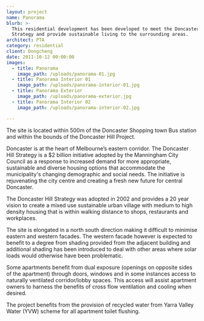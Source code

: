 ```yaml
---
layout: project
name: Panorama
blurb: >-
  This residential development has been developed to meet the Doncaster Hill
  Strategy and provide sustainable living to the surrounding areas.
architect: PTA
category: residential
client: Dongcheng
date: 2011-10-12 00:00:00
images:
  - title: Panorama
    image_path: /uploads/panorama-01.jpg
  - title: Panorama Interior 01
    image_path: /uploads/panorama-interior-01.jpg
  - title: Panorama Exterior
    image_path: /uploads/panorama-exterior.jpg
  - title: Panorama Interior 02
    image_path: /uploads/panorama-interior-02.jpg

---
```



The site is located within 500m of the Doncaster Shopping town Bus station and within the bounds of the Doncaster Hill Project.

Doncaster is at the heart of Melbourne’s eastern corridor. The Doncaster Hill Strategy is a $2 billion initiative adopted by the Manningham City Council as a response to increased demand for more appropriate, sustainable and diverse housing options that accommodate the municipality's changing demographic and social needs. The initiative is rejuvenating the city centre and creating a fresh new future for central Doncaster.

The Doncaster Hill Strategy was adopted in 2002 and provides a 20 year vision to create a mixed use sustainable urban village with medium to high density housing that is within walking distance to shops, restaurants and workplaces.

The site is elongated in a north south direction making it difficult to minimise eastern and western facades. The western facade however is expected to benefit to a degree from shading provided from the adjacent building and additional shading has been introduced to deal with other areas where solar loads would otherwise have been problematic.

Some apartments benefit from dual exposure (openings on opposite sides of the apartment) through doors, windows and in some instances access to naturally ventilated corridor/lobby spaces. This access will assist apartment owners to harness the benefits of cross flow ventilation and cooling when desired.

The project benefits from the provision of recycled water from Yarra Valley Water (YVW) scheme for all apartment toilet flushing.